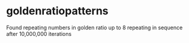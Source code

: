 # goldenratiopatterns
Found repeating numbers in golden ratio up to 8 repeating in sequence after 10,000,000 iterations
